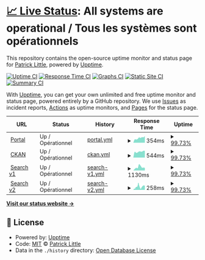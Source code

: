 # [📈 Live Status](https://demo.upptime.js.org): <!--live status--> **All systems are operational / Tous les systèmes sont opérationnels**

This repository contains the open-source uptime monitor and status page for [Patrick Little](Open.Canada.ca), powered by [Upptime](https://github.com/upptime/upptime).

[![Uptime CI](https://github.com/PatLittle/status-statut/workflows/Uptime%20CI/badge.svg)](https://github.com/PatLittle/status-statut/actions?query=workflow%3A%22Uptime+CI%22)
[![Response Time CI](https://github.com/PatLittle/status-statut/workflows/Response%20Time%20CI/badge.svg)](https://github.com/PatLittle/status-statut/actions?query=workflow%3A%22Response+Time+CI%22)
[![Graphs CI](https://github.com/PatLittle/status-statut/workflows/Graphs%20CI/badge.svg)](https://github.com/PatLittle/status-statut/actions?query=workflow%3A%22Graphs+CI%22)
[![Static Site CI](https://github.com/PatLittle/status-statut/workflows/Static%20Site%20CI/badge.svg)](https://github.com/PatLittle/status-statut/actions?query=workflow%3A%22Static+Site+CI%22)
[![Summary CI](https://github.com/PatLittle/status-statut/workflows/Summary%20CI/badge.svg)](https://github.com/PatLittle/status-statut/actions?query=workflow%3A%22Summary+CI%22)

With [Upptime](https://upptime.js.org), you can get your own unlimited and free uptime monitor and status page, powered entirely by a GitHub repository. We use [Issues](https://github.com/PatLittle/status-statut/issues) as incident reports, [Actions](https://github.com/PatLittle/status-statut/actions) as uptime monitors, and [Pages](https://demo.upptime.js.org) for the status page.

<!--start: status pages-->
<!-- This summary is generated by Upptime (https://github.com/upptime/upptime) -->
<!-- Do not edit this manually, your changes will be overwritten -->
<!-- prettier-ignore -->
| URL | Status | History | Response Time | Uptime |
| --- | ------ | ------- | ------------- | ------ |
| <img alt="" src="https://icons.duckduckgo.com/ip3/open.canada.ca.ico" height="13"> [Portal](https://open.canada.ca) | Up / Opérationnel | [portal.yml](https://github.com/PatLittle/status-statut/commits/HEAD/history/portal.yml) | <details><summary><img alt="Response time graph" src="./graphs/portal/response-time-week.png" height="20"> 354ms</summary><br><a href="https://PatLittle.github.io/status-statut/history/portal"><img alt="Response time 309" src="https://img.shields.io/endpoint?url=https%3A%2F%2Fraw.githubusercontent.com%2FPatLittle%2Fstatus-statut%2FHEAD%2Fapi%2Fportal%2Fresponse-time.json"></a><br><a href="https://PatLittle.github.io/status-statut/history/portal"><img alt="24-hour response time 166" src="https://img.shields.io/endpoint?url=https%3A%2F%2Fraw.githubusercontent.com%2FPatLittle%2Fstatus-statut%2FHEAD%2Fapi%2Fportal%2Fresponse-time-day.json"></a><br><a href="https://PatLittle.github.io/status-statut/history/portal"><img alt="7-day response time 354" src="https://img.shields.io/endpoint?url=https%3A%2F%2Fraw.githubusercontent.com%2FPatLittle%2Fstatus-statut%2FHEAD%2Fapi%2Fportal%2Fresponse-time-week.json"></a><br><a href="https://PatLittle.github.io/status-statut/history/portal"><img alt="30-day response time 300" src="https://img.shields.io/endpoint?url=https%3A%2F%2Fraw.githubusercontent.com%2FPatLittle%2Fstatus-statut%2FHEAD%2Fapi%2Fportal%2Fresponse-time-month.json"></a><br><a href="https://PatLittle.github.io/status-statut/history/portal"><img alt="1-year response time 309" src="https://img.shields.io/endpoint?url=https%3A%2F%2Fraw.githubusercontent.com%2FPatLittle%2Fstatus-statut%2FHEAD%2Fapi%2Fportal%2Fresponse-time-year.json"></a></details> | <details><summary><a href="https://PatLittle.github.io/status-statut/history/portal">99.73%</a></summary><a href="https://PatLittle.github.io/status-statut/history/portal"><img alt="All-time uptime 99.97%" src="https://img.shields.io/endpoint?url=https%3A%2F%2Fraw.githubusercontent.com%2FPatLittle%2Fstatus-statut%2FHEAD%2Fapi%2Fportal%2Fuptime.json"></a><br><a href="https://PatLittle.github.io/status-statut/history/portal"><img alt="24-hour uptime 100.00%" src="https://img.shields.io/endpoint?url=https%3A%2F%2Fraw.githubusercontent.com%2FPatLittle%2Fstatus-statut%2FHEAD%2Fapi%2Fportal%2Fuptime-day.json"></a><br><a href="https://PatLittle.github.io/status-statut/history/portal"><img alt="7-day uptime 99.73%" src="https://img.shields.io/endpoint?url=https%3A%2F%2Fraw.githubusercontent.com%2FPatLittle%2Fstatus-statut%2FHEAD%2Fapi%2Fportal%2Fuptime-week.json"></a><br><a href="https://PatLittle.github.io/status-statut/history/portal"><img alt="30-day uptime 99.94%" src="https://img.shields.io/endpoint?url=https%3A%2F%2Fraw.githubusercontent.com%2FPatLittle%2Fstatus-statut%2FHEAD%2Fapi%2Fportal%2Fuptime-month.json"></a><br><a href="https://PatLittle.github.io/status-statut/history/portal"><img alt="1-year uptime 99.97%" src="https://img.shields.io/endpoint?url=https%3A%2F%2Fraw.githubusercontent.com%2FPatLittle%2Fstatus-statut%2FHEAD%2Fapi%2Fportal%2Fuptime-year.json"></a></details>
| <img alt="" src="https://icons.duckduckgo.com/ip3/open.canada.ca.ico" height="13"> [CKAN](https://open.canada.ca/data/en/dataset/2916fad5-ebcc-4c86-b0f3-4f619b29f412) | Up / Opérationnel | [ckan.yml](https://github.com/PatLittle/status-statut/commits/HEAD/history/ckan.yml) | <details><summary><img alt="Response time graph" src="./graphs/ckan/response-time-week.png" height="20"> 544ms</summary><br><a href="https://PatLittle.github.io/status-statut/history/ckan"><img alt="Response time 530" src="https://img.shields.io/endpoint?url=https%3A%2F%2Fraw.githubusercontent.com%2FPatLittle%2Fstatus-statut%2FHEAD%2Fapi%2Fckan%2Fresponse-time.json"></a><br><a href="https://PatLittle.github.io/status-statut/history/ckan"><img alt="24-hour response time 605" src="https://img.shields.io/endpoint?url=https%3A%2F%2Fraw.githubusercontent.com%2FPatLittle%2Fstatus-statut%2FHEAD%2Fapi%2Fckan%2Fresponse-time-day.json"></a><br><a href="https://PatLittle.github.io/status-statut/history/ckan"><img alt="7-day response time 544" src="https://img.shields.io/endpoint?url=https%3A%2F%2Fraw.githubusercontent.com%2FPatLittle%2Fstatus-statut%2FHEAD%2Fapi%2Fckan%2Fresponse-time-week.json"></a><br><a href="https://PatLittle.github.io/status-statut/history/ckan"><img alt="30-day response time 521" src="https://img.shields.io/endpoint?url=https%3A%2F%2Fraw.githubusercontent.com%2FPatLittle%2Fstatus-statut%2FHEAD%2Fapi%2Fckan%2Fresponse-time-month.json"></a><br><a href="https://PatLittle.github.io/status-statut/history/ckan"><img alt="1-year response time 530" src="https://img.shields.io/endpoint?url=https%3A%2F%2Fraw.githubusercontent.com%2FPatLittle%2Fstatus-statut%2FHEAD%2Fapi%2Fckan%2Fresponse-time-year.json"></a></details> | <details><summary><a href="https://PatLittle.github.io/status-statut/history/ckan">99.73%</a></summary><a href="https://PatLittle.github.io/status-statut/history/ckan"><img alt="All-time uptime 99.97%" src="https://img.shields.io/endpoint?url=https%3A%2F%2Fraw.githubusercontent.com%2FPatLittle%2Fstatus-statut%2FHEAD%2Fapi%2Fckan%2Fuptime.json"></a><br><a href="https://PatLittle.github.io/status-statut/history/ckan"><img alt="24-hour uptime 100.00%" src="https://img.shields.io/endpoint?url=https%3A%2F%2Fraw.githubusercontent.com%2FPatLittle%2Fstatus-statut%2FHEAD%2Fapi%2Fckan%2Fuptime-day.json"></a><br><a href="https://PatLittle.github.io/status-statut/history/ckan"><img alt="7-day uptime 99.73%" src="https://img.shields.io/endpoint?url=https%3A%2F%2Fraw.githubusercontent.com%2FPatLittle%2Fstatus-statut%2FHEAD%2Fapi%2Fckan%2Fuptime-week.json"></a><br><a href="https://PatLittle.github.io/status-statut/history/ckan"><img alt="30-day uptime 99.94%" src="https://img.shields.io/endpoint?url=https%3A%2F%2Fraw.githubusercontent.com%2FPatLittle%2Fstatus-statut%2FHEAD%2Fapi%2Fckan%2Fuptime-month.json"></a><br><a href="https://PatLittle.github.io/status-statut/history/ckan"><img alt="1-year uptime 99.97%" src="https://img.shields.io/endpoint?url=https%3A%2F%2Fraw.githubusercontent.com%2FPatLittle%2Fstatus-statut%2FHEAD%2Fapi%2Fckan%2Fuptime-year.json"></a></details>
| <img alt="" src="https://icons.duckduckgo.com/ip3/search.open.canada.ca.ico" height="13"> [Search v1](https://search.open.canada.ca/en/od) | Up / Opérationnel | [search-v1.yml](https://github.com/PatLittle/status-statut/commits/HEAD/history/search-v1.yml) | <details><summary><img alt="Response time graph" src="./graphs/search-v1/response-time-week.png" height="20"> 1130ms</summary><br><a href="https://PatLittle.github.io/status-statut/history/search-v1"><img alt="Response time 966" src="https://img.shields.io/endpoint?url=https%3A%2F%2Fraw.githubusercontent.com%2FPatLittle%2Fstatus-statut%2FHEAD%2Fapi%2Fsearch-v1%2Fresponse-time.json"></a><br><a href="https://PatLittle.github.io/status-statut/history/search-v1"><img alt="24-hour response time 1212" src="https://img.shields.io/endpoint?url=https%3A%2F%2Fraw.githubusercontent.com%2FPatLittle%2Fstatus-statut%2FHEAD%2Fapi%2Fsearch-v1%2Fresponse-time-day.json"></a><br><a href="https://PatLittle.github.io/status-statut/history/search-v1"><img alt="7-day response time 1130" src="https://img.shields.io/endpoint?url=https%3A%2F%2Fraw.githubusercontent.com%2FPatLittle%2Fstatus-statut%2FHEAD%2Fapi%2Fsearch-v1%2Fresponse-time-week.json"></a><br><a href="https://PatLittle.github.io/status-statut/history/search-v1"><img alt="30-day response time 984" src="https://img.shields.io/endpoint?url=https%3A%2F%2Fraw.githubusercontent.com%2FPatLittle%2Fstatus-statut%2FHEAD%2Fapi%2Fsearch-v1%2Fresponse-time-month.json"></a><br><a href="https://PatLittle.github.io/status-statut/history/search-v1"><img alt="1-year response time 966" src="https://img.shields.io/endpoint?url=https%3A%2F%2Fraw.githubusercontent.com%2FPatLittle%2Fstatus-statut%2FHEAD%2Fapi%2Fsearch-v1%2Fresponse-time-year.json"></a></details> | <details><summary><a href="https://PatLittle.github.io/status-statut/history/search-v1">99.73%</a></summary><a href="https://PatLittle.github.io/status-statut/history/search-v1"><img alt="All-time uptime 99.00%" src="https://img.shields.io/endpoint?url=https%3A%2F%2Fraw.githubusercontent.com%2FPatLittle%2Fstatus-statut%2FHEAD%2Fapi%2Fsearch-v1%2Fuptime.json"></a><br><a href="https://PatLittle.github.io/status-statut/history/search-v1"><img alt="24-hour uptime 100.00%" src="https://img.shields.io/endpoint?url=https%3A%2F%2Fraw.githubusercontent.com%2FPatLittle%2Fstatus-statut%2FHEAD%2Fapi%2Fsearch-v1%2Fuptime-day.json"></a><br><a href="https://PatLittle.github.io/status-statut/history/search-v1"><img alt="7-day uptime 99.73%" src="https://img.shields.io/endpoint?url=https%3A%2F%2Fraw.githubusercontent.com%2FPatLittle%2Fstatus-statut%2FHEAD%2Fapi%2Fsearch-v1%2Fuptime-week.json"></a><br><a href="https://PatLittle.github.io/status-statut/history/search-v1"><img alt="30-day uptime 99.94%" src="https://img.shields.io/endpoint?url=https%3A%2F%2Fraw.githubusercontent.com%2FPatLittle%2Fstatus-statut%2FHEAD%2Fapi%2Fsearch-v1%2Fuptime-month.json"></a><br><a href="https://PatLittle.github.io/status-statut/history/search-v1"><img alt="1-year uptime 99.00%" src="https://img.shields.io/endpoint?url=https%3A%2F%2Fraw.githubusercontent.com%2FPatLittle%2Fstatus-statut%2FHEAD%2Fapi%2Fsearch-v1%2Fuptime-year.json"></a></details>
| <img alt="" src="https://icons.duckduckgo.com/ip3/search.open.canada.ca.ico" height="13"> [Search v2](https://search.open.canada.ca/grants) | Up / Opérationnel | [search-v2.yml](https://github.com/PatLittle/status-statut/commits/HEAD/history/search-v2.yml) | <details><summary><img alt="Response time graph" src="./graphs/search-v2/response-time-week.png" height="20"> 258ms</summary><br><a href="https://PatLittle.github.io/status-statut/history/search-v2"><img alt="Response time 618" src="https://img.shields.io/endpoint?url=https%3A%2F%2Fraw.githubusercontent.com%2FPatLittle%2Fstatus-statut%2FHEAD%2Fapi%2Fsearch-v2%2Fresponse-time.json"></a><br><a href="https://PatLittle.github.io/status-statut/history/search-v2"><img alt="24-hour response time 244" src="https://img.shields.io/endpoint?url=https%3A%2F%2Fraw.githubusercontent.com%2FPatLittle%2Fstatus-statut%2FHEAD%2Fapi%2Fsearch-v2%2Fresponse-time-day.json"></a><br><a href="https://PatLittle.github.io/status-statut/history/search-v2"><img alt="7-day response time 258" src="https://img.shields.io/endpoint?url=https%3A%2F%2Fraw.githubusercontent.com%2FPatLittle%2Fstatus-statut%2FHEAD%2Fapi%2Fsearch-v2%2Fresponse-time-week.json"></a><br><a href="https://PatLittle.github.io/status-statut/history/search-v2"><img alt="30-day response time 932" src="https://img.shields.io/endpoint?url=https%3A%2F%2Fraw.githubusercontent.com%2FPatLittle%2Fstatus-statut%2FHEAD%2Fapi%2Fsearch-v2%2Fresponse-time-month.json"></a><br><a href="https://PatLittle.github.io/status-statut/history/search-v2"><img alt="1-year response time 618" src="https://img.shields.io/endpoint?url=https%3A%2F%2Fraw.githubusercontent.com%2FPatLittle%2Fstatus-statut%2FHEAD%2Fapi%2Fsearch-v2%2Fresponse-time-year.json"></a></details> | <details><summary><a href="https://PatLittle.github.io/status-statut/history/search-v2">99.73%</a></summary><a href="https://PatLittle.github.io/status-statut/history/search-v2"><img alt="All-time uptime 99.77%" src="https://img.shields.io/endpoint?url=https%3A%2F%2Fraw.githubusercontent.com%2FPatLittle%2Fstatus-statut%2FHEAD%2Fapi%2Fsearch-v2%2Fuptime.json"></a><br><a href="https://PatLittle.github.io/status-statut/history/search-v2"><img alt="24-hour uptime 100.00%" src="https://img.shields.io/endpoint?url=https%3A%2F%2Fraw.githubusercontent.com%2FPatLittle%2Fstatus-statut%2FHEAD%2Fapi%2Fsearch-v2%2Fuptime-day.json"></a><br><a href="https://PatLittle.github.io/status-statut/history/search-v2"><img alt="7-day uptime 99.73%" src="https://img.shields.io/endpoint?url=https%3A%2F%2Fraw.githubusercontent.com%2FPatLittle%2Fstatus-statut%2FHEAD%2Fapi%2Fsearch-v2%2Fuptime-week.json"></a><br><a href="https://PatLittle.github.io/status-statut/history/search-v2"><img alt="30-day uptime 99.76%" src="https://img.shields.io/endpoint?url=https%3A%2F%2Fraw.githubusercontent.com%2FPatLittle%2Fstatus-statut%2FHEAD%2Fapi%2Fsearch-v2%2Fuptime-month.json"></a><br><a href="https://PatLittle.github.io/status-statut/history/search-v2"><img alt="1-year uptime 99.77%" src="https://img.shields.io/endpoint?url=https%3A%2F%2Fraw.githubusercontent.com%2FPatLittle%2Fstatus-statut%2FHEAD%2Fapi%2Fsearch-v2%2Fuptime-year.json"></a></details>

<!--end: status pages-->

[**Visit our status website →**](https://demo.upptime.js.org)

## 📄 License

- Powered by: [Upptime](https://github.com/upptime/upptime)
- Code: [MIT](./LICENSE) © [Patrick Little](Open.Canada.ca)
- Data in the `./history` directory: [Open Database License](https://opendatacommons.org/licenses/odbl/1-0/)
